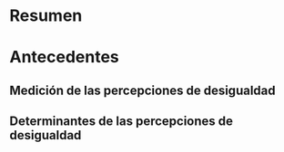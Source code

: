 # Resumen

# Antecedentes

## Medición de las percepciones de desigualdad

## Determinantes de las percepciones de desigualdad

